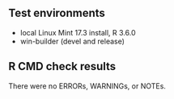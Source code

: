## Test environments
* local Linux Mint 17.3 install, R 3.6.0
* win-builder (devel and release)

## R CMD check results
There were no ERRORs, WARNINGs, or NOTEs.
